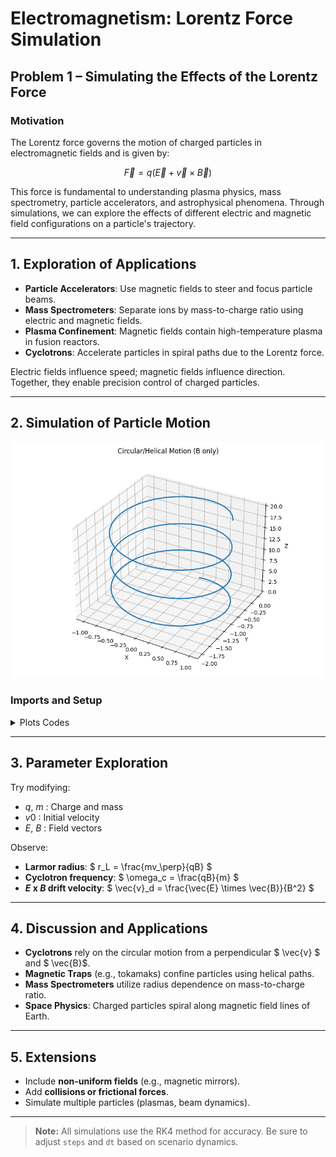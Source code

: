 # Electromagnetism: Lorentz Force Simulation

## Problem 1 – Simulating the Effects of the Lorentz Force

### Motivation

The Lorentz force governs the motion of charged particles in electromagnetic fields and is given by:

$$
\vec{F} = q(\vec{E} + \vec{v} \times \vec{B})
$$

This force is fundamental to understanding plasma physics, mass spectrometry, particle accelerators, and astrophysical phenomena. Through simulations, we can explore the effects of different electric and magnetic field configurations on a particle's trajectory.

---

## 1. Exploration of Applications

- **Particle Accelerators**: Use magnetic fields to steer and focus particle beams.
- **Mass Spectrometers**: Separate ions by mass-to-charge ratio using electric and magnetic fields.
- **Plasma Confinement**: Magnetic fields contain high-temperature plasma in fusion reactors.
- **Cyclotrons**: Accelerate particles in spiral paths due to the Lorentz force.

Electric fields influence speed; magnetic fields influence direction. Together, they enable precision control of charged particles.

---

## 2. Simulation of Particle Motion
![lorentz_Bonly](../../_pics/lorentz_Bonly.png)

### Imports and Setup

<details>
<summary> Plots Codes </summary>

```python
import numpy as np
import matplotlib.pyplot as plt
from mpl_toolkits.mplot3d import Axes3D

# Constants and initial conditions
q = 1.0       # Charge (C)
m = 1.0       # Mass (kg)
dt = 0.01     # Time step (s)
steps = 2000  # Number of simulation steps

# Initial velocity and position
v0 = np.array([1.0, 0.0, 1.0])
r0 = np.array([0.0, 0.0, 0.0])
```

---

### Lorentz Force Function

```python
def lorentz_force(v, E, B):
    return q * (E + np.cross(v, B))
```

---

### Runge-Kutta 4 Integrator

```python
def rk4_lorentz(v0, r0, E, B):
    r = np.zeros((steps, 3))
    v = np.zeros((steps, 3))
    r[0] = r0
    v[0] = v0

    for i in range(steps - 1):
        k1v = dt * lorentz_force(v[i], E, B) / m
        k1r = dt * v[i]

        k2v = dt * lorentz_force(v[i] + 0.5 * k1v, E, B) / m
        k2r = dt * (v[i] + 0.5 * k1v)

        k3v = dt * lorentz_force(v[i] + 0.5 * k2v, E, B) / m
        k3r = dt * (v[i] + 0.5 * k2v)

        k4v = dt * lorentz_force(v[i] + k3v, E, B) / m
        k4r = dt * (v[i] + k3v)

        v[i+1] = v[i] + (k1v + 2*k2v + 2*k3v + k4v) / 6
        r[i+1] = r[i] + (k1r + 2*k2r + 2*k3r + k4r) / 6

    return r, v
```

![lorentz_EB](../../_pics/lorentz_EB.png)

![lorentz_ExB](../../_pics/lorentz_ExB.png)
---

### Field Configurations

```python
# Case 1: Uniform magnetic field (circular/spiral motion)
E1 = np.array([0.0, 0.0, 0.0])
B1 = np.array([0.0, 0.0, 1.0])

# Case 2: Uniform E and B fields (helical + drift)
E2 = np.array([0.0, 1.0, 0.0])
B2 = np.array([0.0, 0.0, 1.0])

# Case 3: Crossed E and B fields (ExB drift)
E3 = np.array([1.0, 0.0, 0.0])
B3 = np.array([0.0, 0.0, 1.0])
```

---

### Visualization

```python
def plot_trajectory(r, title="Trajectory"):
    fig = plt.figure(figsize=(10, 6))
    ax = fig.add_subplot(111, projection='3d')
    ax.plot(r[:, 0], r[:, 1], r[:, 2], lw=2)
    ax.set_title(title)
    ax.set_xlabel("X")
    ax.set_ylabel("Y")
    ax.set_zlabel("Z")
    plt.show()
```

---

### Run and Plot Simulations

```python
r1, _ = rk4_lorentz(v0, r0, E1, B1)
plot_trajectory(r1, "Circular/Helical Motion (B only)")

r2, _ = rk4_lorentz(v0, r0, E2, B2)
plot_trajectory(r2, "Helical Motion with Drift (E and B)")

r3, _ = rk4_lorentz(v0, r0, E3, B3)
plot_trajectory(r3, "ExB Drift (Crossed Fields)")
```
</details>

---

## 3. Parameter Exploration

Try modifying:
- $`q`$, $`m`$ : Charge and mass
- $`v0`$ : Initial velocity
- $`E`$, $`B`$ : Field vectors

Observe:
- **Larmor radius**: $ r_L = \frac{mv_\perp}{qB} $
- **Cyclotron frequency**: $ \omega_c = \frac{qB}{m} $
- **$E$ x $B$ drift velocity**: $ \vec{v}_d = \frac{\vec{E} \times \vec{B}}{B^2} $

---

## 4. Discussion and Applications

- **Cyclotrons** rely on the circular motion from a perpendicular $ \vec{v} $ and $ \vec{B}$.
- **Magnetic Traps** (e.g., tokamaks) confine particles using helical paths.
- **Mass Spectrometers** utilize radius dependence on mass-to-charge ratio.
- **Space Physics**: Charged particles spiral along magnetic field lines of Earth.

---

## 5. Extensions

- Include **non-uniform fields** (e.g., magnetic mirrors).
- Add **collisions or frictional forces**.
- Simulate multiple particles (plasmas, beam dynamics).

---

> **Note:** All simulations use the RK4 method for accuracy. Be sure to adjust `steps` and `dt` based on scenario dynamics.